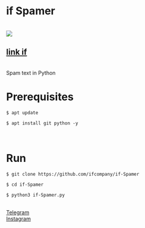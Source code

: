 <h1>if Spamer</h1>
<br />
<img src="#"/>
<br />
<h2><a href="#">link if</a></h2>
<br />
    Spam text in Python
<br />
<h1>Prerequisites</h1>
<pre>
<code>$ apt update <br />
$ apt install git python -y</code>
</pre>
<br />
<h1>Run</h1>
<pre>
<code>$ git clone https://github.com/ifcompany/if-Spamer <br />
$ cd if-Spamer <br />
$ python3 if-Spamer.py</code>
</pre>
<br />
<a href="https://t.me/Thelinkif">Telegram</a>
<br />
<a href="https://instagram.com/ifcompany.ir">Instagram</a>
<br />
